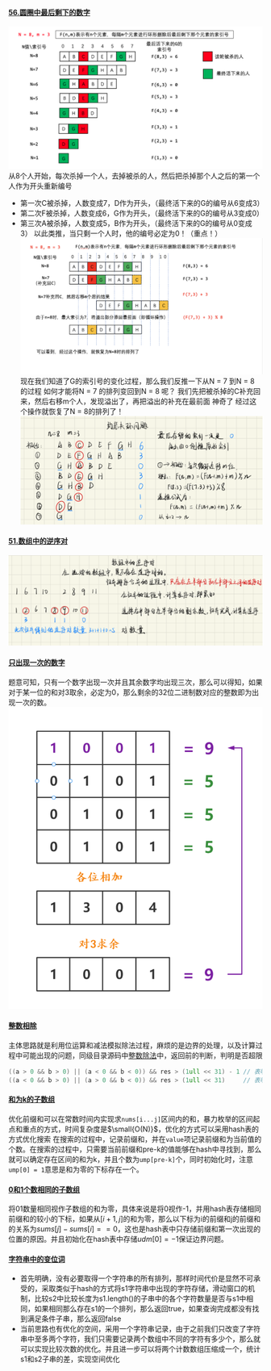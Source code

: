 #### [56.圆圈中最后剩下的数字](https://leetcode-cn.com/problems/yuan-quan-zhong-zui-hou-sheng-xia-de-shu-zi-lcof/solution/huan-ge-jiao-du-ju-li-jie-jue-yue-se-fu-huan-by-as/)
![约瑟夫环1](../Image/Joseph_ring.png)
从8个人开始，每次杀掉一个人，去掉被杀的人，然后把杀掉那个人之后的第一个人作为开头重新编号
- 第一次C被杀掉，人数变成7，D作为开头，（最终活下来的G的编号从6变成3）
- 第二次F被杀掉，人数变成6，G作为开头，（最终活下来的G的编号从3变成0）
- 第三次A被杀掉，人数变成5，B作为开头，（最终活下来的G的编号从0变成3）
以此类推，当只剩一个人时，他的编号必定为0！（重点！）
![约瑟夫环2](../Image/Joseph_ring2.png)
现在我们知道了G的索引号的变化过程，那么我们反推一下从N = 7 到N = 8 的过程
如何才能将N = 7 的排列变回到N = 8 呢？
我们先把被杀掉的C补充回来，然后右移m个人，发现溢出了，再把溢出的补充在最前面
神奇了 经过这个操作就恢复了N = 8的排列了！
![约瑟夫环3](../Image/Joseph_ring理解.png)

#### [51.数组中的逆序对](https://leetcode-cn.com/problems/shu-zu-zhong-de-ni-xu-dui-lcof/)
![逆序对](../Image/逆序对.png)


#### [只出现一次的数字](https://leetcode-cn.com/problems/WGki4K/)
题意可知，只有一个数字出现一次并且其余数字均出现三次，那么可以得知，如果对于某一位的和对3取余，必定为0，那么剩余的32位二进制数对应的整数即为出现一次的数。
![只出现一次](../Image/只出现一次的数.png)

#### [整数相除](https://leetcode-cn.com/problems/xoh6Oh/)
主体思路就是利用位运算和减法模拟除法过程，麻烦的是边界的处理，以及计算过程中可能出现的问题，同级目录源码中[整数除法](./整数除法.cpp)中，返回前的判断，判明是否超限
```C++
((a > 0 && b > 0) || (a < 0 && b < 0)) && res > (1ull << 31) - 1 // 表明正向超限
((a < 0 && b > 0) || (a > 0 && b < 0)) && res > (1ull << 31)     // 表明负向超限
```
#### [和为k的子数组](https://leetcode-cn.com/problems/QTMn0o/)
优化前缀和可以在常数时间内实现求`nums[i...j]`区间内的和，暴力枚举的区间起点和重点的方式，时间复杂度是$\small{O(N)}$，优化的方式可以采用hash表的方式优化搜索
在搜索的过程中，记录前缀和，并在`value`项记录前缀和为当前值的个数。在搜索的过程中，只需要当前前缀和pre-k的值能够在hash中寻找到，那么就可以确定存在区间的和为k，并且个数为`ump[pre-k]`个，同时初始化时，注意`ump[0] = 1`意思是和为零的下标存在一个。

#### [0和1个数相同的子数组](https://leetcode-cn.com/problems/A1NYOS/)
将01数量相同视作子数组的和为零，具体来说是将0视作-1，并用hash表存储相同前缀和的较小的下标，如果从$[i+1,j]$的和为零，那么以下标为i的前缀和j的前缀和的关系为$sums[j]-sums[i]==0$，这也是hash表中只存储前缀和第一次出现的位置的原因。并且初始化在hash表中存储$udm[0]=-1$保证边界问题。

#### [字符串中的变位词](https://leetcode-cn.com/problems/MPnaiL/)
- 首先明确，没有必要取得一个字符串的所有排列，那样时间代价是显然不可承受的，采取类似于hash的方式将s1字符串中出现的字符存储，滑动窗口的机制，比较s2中比较长度为s1.length()的子串中的各个字符数量是否与s1中相同，如果相同那么存在s1的一个排列，那么返回true，如果查询完成都没有找到满足条件子串，那么返回false
- 当前思路也有优化的空间，采用一个字符串记录，由于之前我们只改变了字符串中至多两个字符，我们只需要记录两个数组中不同的字符有多少个，那么就可以实现比较次数的优化。并且进一步可以将两个计数数组压缩成一个，统计s1和s2子串的差，实现空间优化